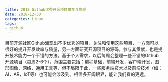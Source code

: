 ```yaml
---
title: 2018 Github优秀开源项目推荐与整理
date: 2018-12-30
categories: Linux
tags:
- github
---
```


目前开源社区Github涌现出不少优秀的项目，关注和使用这些项目，一方面可以很好的提升开发效率与质量，另一方面研究开源项目的源码，参与其贡献，也是提升技术能力一个不错的方法。基于个人需求，以后每周会整理一些不错的Github开源项目（每周2-6个），范围主要包括：编程基础，前端开发，客户端开发，图形图像，网络，通用工具等，但不局限于此，一些服务端技术以及前沿技术（如：AI，AR，IoT等）也可能会涉及到。相信多开阔眼界，能让我们看的更远。

<!-- more -->
